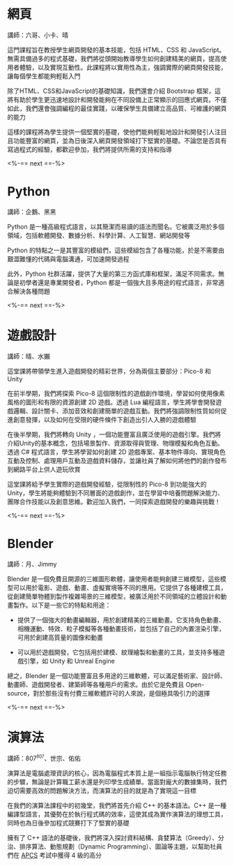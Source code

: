 # 網頁

講師：六哥、小卡、晴

這門課程旨在教授學生網頁開發的基本技能，包括 HTML、CSS 和 JavaScript。無需具備過多的程式基礎，我們將從頭開始教導學生如何創建精美的網頁，提高使用者體驗，以及實現互動性。此課程將以實用性為主，強調實際的網頁開發技能，讓每個學生都能夠輕鬆入門

除了HTML、CSS和JavaScript的基礎知識，我們還會介紹 Bootstrap 框架，這將有助於學生更迅速地設計和開發能夠在不同設備上正常顯示的回應式網頁。不僅如此，我們還會強調編程的最佳實踐，以確保學生具備建立高品質、可維護的網頁的能力

這樣的課程將為學生提供一個堅實的基礎，使他們能夠輕鬆地設計和開發引人注目且功能豐富的網頁，並為日後深入網頁開發領域打下堅實的基礎。不論您是否具有寫過程式的經驗，都歡迎參加，我們將提供所需的支持和指導

<%-== next ==-%>

# Python

講師：企鵝、黑黑

Python 是一種高級程式語言，以其簡潔而易讀的語法而聞名。它被廣泛用於多個領域，包括軟體開發、數據分析、科學計算、人工智慧、網站開發等

Python 的特點之一是其豐富的模組們，這些模組包含了各種功能，於是不需要由艱澀難懂的代碼與電腦溝通，可加速開發過程

此外，Python 社群活躍，提供了大量的第三方函式庫和框架，滿足不同需求。無論是初學者還是專業開發者，Python 都是一個強大且多用途的程式語言，非常適合解決各種問題

<%-== next ==-%>

# 遊戲設計

講師：晴、水獺

這堂課將帶領學生進入遊戲開發的精彩世界，分為兩個主要部分：Pico-8 和 Unity

在前半學期，我們將探索 Pico-8 這個限制性的遊戲創作環境，學習如何使用像素風格的圖形和有限的資源創建 2D 遊戲。透過 Lua 編程語言，學生將學會開發遊戲邏輯、設計關卡、添加音效和創建簡單的遊戲互動。我們將強調限制性質如何促進創意發揮，以及如何在受限的硬件條件下創造出引人入勝的遊戲體驗

在後半學期，我們將轉向 Unity ，一個功能豐富且廣泛使用的遊戲引擎。我們將介紹Unity的基本概念，包括場景製作、資源取得與管理、物理模擬和角色互動。透過 C# 程式語言，學生將學習如何創建 2D 遊戲專案、基本物件導向、實現角色互動及控制、處理用戶互動及遊戲資料儲存，並讓社員了解如何將他們的創作發布到網路平台上供人遊玩欣賞

這堂課將給予學生實際的遊戲開發經驗，從限制性的 Pico-8 到功能強大的 Unity，學生將能夠體驗到不同層面的遊戲創作，並在學習中培養問題解決能力、團隊合作技能以及創意思維。歡迎加入我們，一同探索遊戲開發的樂趣與挑戰！

<%-== next ==-%>

# Blender

講師：月、Jimmy

Blender 是一個免費且開源的三維圖形軟體，讓使用者能夠創建三維模型，這些模型可以用於電影、遊戲、動畫、虛擬實境等不同的應用。它提供了各種建模工具，從創建簡單物體到製作複雜場景的三維模型，被廣泛用於不同領域的立體設計和動畫製作。以下是一些它的特點和用途：

- 提供了一個強大的動畫編輯器，用於創建精美的三維動畫。它支持角色動畫、相機運動、特效、粒子模擬等各種動畫技術，並包括了自己的內置渲染引擎，可用於創建高質量的圖像和動畫

- 可以用於遊戲開發，它包括用於建模、紋理繪製和動畫的工具，並支持多種遊戲引擎，如 Unity 和 Unreal Engine

總之，Blender 是一個功能豐富且多用途的三維軟體，可以滿足藝術家、設計師、動畫師、遊戲開發者、建築師等各種用戶的需求。由於它是免費且 Open-source，對於那些沒有付費三維軟體許可的人來說，是個極具吸引力的選擇

<%-== next ==-%>

# 演算法

講師：807<sup><small>807</small></sup>、世宗、佑佑

演算法是電腦處理資訊的核心，因為電腦程式本質上是一組指示電腦執行特定任務的步驟，無論是計算職工薪水還是列印學生成績單。當面對龐大的數據集時，我們迫切需要高效的問題解決方法，而演算法的目的就是為了實現這一目標

在我們的演算法課程中的初幾堂，我們將首先介紹 C++ 的基本語法。C++ 是一種編譯型語言，其優勢在於執行程式碼的效率，這使其成為實作演算法的理想工具，同時也為日後參加程式競賽打下了堅實的基礎

擁有了 C++ 語法的基礎後，我們將深入探討資料結構、貪婪算法（Greedy）、分治、排序算法、動態規劃（Dynamic Programming）、圖論等主題，以幫助社員們在 [APCS](https://apcs.csie.ntnu.edu.tw) 考試中獲得 4 級的高分
